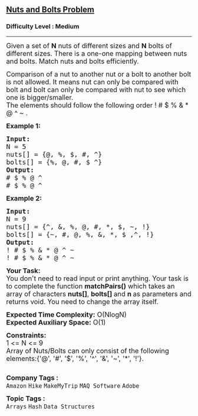 <h2><a href="https://practice.geeksforgeeks.org/problems/nuts-and-bolts-problem0431/1">Nuts and Bolts Problem</a></h2><h3>Difficulty Level : Medium</h3><hr><div class="problems_problem_content__Xm_eO"><p><span style="font-size:18px">Given a set of <strong>N</strong>&nbsp;nuts of different sizes and <strong>N</strong>&nbsp;bolts of different sizes. There is a one-one mapping between nuts and bolts. Match nuts and bolts efficiently.</span></p>

<p><span style="font-size:18px">Comparison of a nut to another nut or a bolt to another bolt is not allowed. It means nut can only be compared with bolt and bolt can only be compared with nut to see which one is bigger/smaller.<br>
The elements should follow&nbsp;the following order&nbsp;! # $ % &amp; * @ ^ ~ .</span></p>

<p><span style="font-size:18px"><strong>Example 1:</strong></span></p>

<pre><span style="font-size:18px"><strong>Input: 
</strong>N = 5
nuts[] = {@, %, $, #, ^}
bolts[] = {%, @, #, $ ^}
<strong>Output:</strong> 
# $ % @ ^
# $ % @ ^
</span></pre>

<p><span style="font-size:18px"><strong>Example 2:</strong></span></p>

<pre><span style="font-size:18px"><strong>Input:</strong> 
N = 9
nuts[] = {^, &amp;, %, @, #, *, $, ~, !}
bolts[] = {~, #, @, %, &amp;, *, $ ,^, !}
<strong>Output:</strong> 
! # $ % &amp; * @ ^ ~
! # $ % &amp; * @ ^ ~
</span></pre>

<p><span style="font-size:18px"><strong>Your Task:&nbsp;&nbsp;</strong><br>
You don't need to read input or print anything. Your task is to complete the function&nbsp;<strong>matchPairs()</strong>&nbsp;which takes an array of characters&nbsp;<strong>nuts[]</strong>, <strong>bolts[] </strong>and&nbsp;<strong>n</strong><strong>&nbsp;</strong>as parameters and returns void. You need to change the array itself.</span></p>

<p><span style="font-size:18px"><strong>Expected Time Complexity:</strong>&nbsp;O(NlogN)<br>
<strong>Expected Auxiliary Space:</strong>&nbsp;O(1)</span></p>

<p><span style="font-size:18px"><strong>Constraints:</strong><br>
1 &lt;= N &lt;= 9<br>
Array of Nuts/Bolts can only consist of the following elements:{'@', '#', '$', '%', '^', '&amp;', '~', '*', '!'}.</span><br>
&nbsp;</p>
</div><p><span style=font-size:18px><strong>Company Tags : </strong><br><code>Amazon</code>&nbsp;<code>Hike</code>&nbsp;<code>MakeMyTrip</code>&nbsp;<code>MAQ Software</code>&nbsp;<code>Adobe</code>&nbsp;<br><p><span style=font-size:18px><strong>Topic Tags : </strong><br><code>Arrays</code>&nbsp;<code>Hash</code>&nbsp;<code>Data Structures</code>&nbsp;